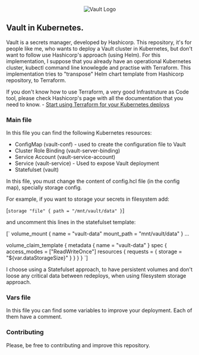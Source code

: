 <p align="center"><img src="https://pic4.zhimg.com/v2-2fb11209ef72bb2dfa625c9a690c526e_1200x500.jpg" alt="Vault Logo"></p>

## Vault in Kubernetes.

Vault is a secrets manager, developed by Hashicorp. This repository, it's for people like me, who wants to deploy a Vault cluster in Kubernetes, but don't want to follow use Hashicorp's approach (using Helm).
For this implementation, I suppose that you already have an operational Kubernetes cluster, kubectl command line knowlegde and practise with Terraform. This implementation tries to "transpose" Helm chart template from Hashicorp repository, to Terraform.

If you don't know how to use Terraform, a very good Infrastruture as Code tool, please check Hashicorp's page with all the documentation that you need to know. - [Start using Terraform for your Kubernetes deploys](https://www.terraform.io/)


### Main file
In this file you can find the following Kubernetes resources:
- ConfigMap (vault-conf) - used to create the configuration file to Vault
- Cluster Role Binding (vault-server-binding)
- Service Account (vault-service-account)
- Service (vault-service) - Used to expose Vault deployment
- Statefulset (vault)


In this file, you must change the content of config.hcl file (in the config map), specially storage config.

For example, if you want to storage your secrets in filesystem add:

[`
storage "file" {
  path = "/mnt/vault/data"
}
`]

and uncomment this lines in the statefulset template:

[`
volume_mount {
  name       = "vault-data"
  mount_path = "mnt/vault/data"
}
...

volume_claim_template {
  metadata {
    name = "vault-data"
  }
  spec {
    access_modes = ["ReadWriteOnce"]
    resources {
      requests = {
        storage = "${var.dataStorageSize}"
      }
    }
  }
}
`]

I choose using a Statefulset approach, to have persistent volumes and don't loose any critical data between redeploys, when using filesystem storage approach.


### Vars file

In this file you can find some variables to improve your deployment. Each of them have a comment.

### Contributing

Please, be free to contributing and improve this repository.
